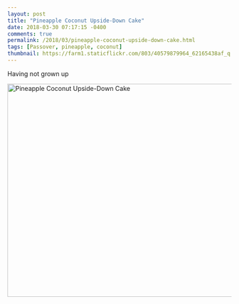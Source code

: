 ```yaml
---
layout: post
title: "Pineapple Coconut Upside-Down Cake"
date: 2018-03-30 07:17:15 -0400
comments: true
permalink: /2018/03/pineapple-coconut-upside-down-cake.html
tags: [Passover, pineapple, coconut]
thumbnail: https://farm1.staticflickr.com/803/40579879964_62165438af_q.jpg
---
```


Having not grown up 


<a data-flickr-embed="true"  href="https://www.flickr.com/photos/gnuf/26421456397/in/dateposted/" title="Pineapple Coconut Upside-Down Cake"><img src="https://farm1.staticflickr.com/791/26421456397_b7f47f54c5_z.jpg" width="640" height="480" alt="Pineapple Coconut Upside-Down Cake"></a><script async src="//embedr.flickr.com/assets/client-code.js" charset="utf-8"></script>
